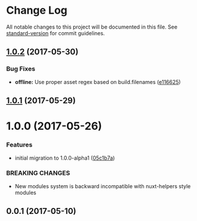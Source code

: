 # Change Log

All notable changes to this project will be documented in this file.
See [standard-version](https://github.com/conventional-changelog/standard-version) for commit guidelines.

<a name="1.0.2"></a>
## [1.0.2](https://github.com/nuxt/modules/compare/@nuxtjs/offline@1.0.1...@nuxtjs/offline@1.0.2) (2017-05-30)


### Bug Fixes

* **offline:** Use proper asset regex based on build.filenames ([e116625](https://github.com/nuxt/modules/commit/e116625))




<a name="1.0.1"></a>
## [1.0.1](https://github.com/nuxt/modules/compare/@nuxtjs/offline@1.0.0...@nuxtjs/offline@1.0.1) (2017-05-29)




<a name="1.0.0"></a>
# 1.0.0 (2017-05-26)


### Features

* initial migration to 1.0.0-alpha1 ([05c1b7a](https://github.com/nuxt/modules/commit/05c1b7a))


### BREAKING CHANGES

* New modules system is backward incompatible with nuxt-helpers style modules




<a name="0.0.1"></a>
## 0.0.1 (2017-05-10)
